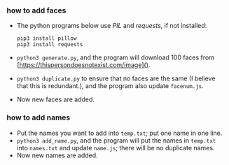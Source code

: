 ### how to add faces

- The python programs below use *PIL* and *requests*, if not installed:

  ```shell
  pip3 install pillow
  pip3 install requests
  ```

- ```python3 generate.py```, and the program will download 100 faces from [https://thispersondoesnotexist.com/image]().

- ```python3 duplicate.py``` to ensure that no faces are the same (I believe that this is redundant.), and the program also update ```facenum.js```.

- Now new faces are added.

### how to add names

- Put the names you want to add into ```temp.txt```; put one name in one line.
- ```python3 add_name.py```, and the program will put the names in ```temp.txt``` into ```names.txt``` and update ```name.js```; there will be no duplicate names.
- Now new names are added.